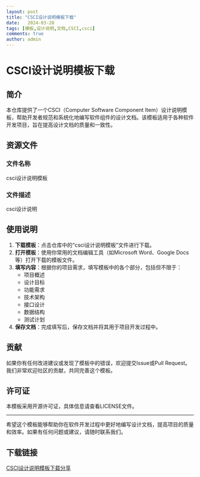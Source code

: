 ```yaml
---
layout: post
title: "CSCI设计说明模板下载"
date:   2024-03-28
tags: [模板,设计说明,文档,CSCI,csci]
comments: true
author: admin
---
```

# CSCI设计说明模板下载

## 简介

本仓库提供了一个CSCI（Computer Software Component Item）设计说明模板，帮助开发者规范和系统化地编写软件组件的设计文档。该模板适用于各种软件开发项目，旨在提高设计文档的质量和一致性。

## 资源文件

### 文件名称

csci设计说明模板

### 文件描述

csci设计说明

## 使用说明

1. **下载模板**：点击仓库中的“csci设计说明模板”文件进行下载。
2. **打开模板**：使用你常用的文档编辑工具（如Microsoft Word、Google Docs等）打开下载的模板文件。
3. **填写内容**：根据你的项目需求，填写模板中的各个部分，包括但不限于：
   - 项目概述
   - 设计目标
   - 功能需求
   - 技术架构
   - 接口设计
   - 数据结构
   - 测试计划
4. **保存文档**：完成填写后，保存文档并将其用于项目开发过程中。

## 贡献

如果你有任何改进建议或发现了模板中的错误，欢迎提交Issue或Pull Request。我们非常欢迎社区的贡献，共同完善这个模板。

## 许可证

本模板采用开源许可证，具体信息请查看LICENSE文件。

---

希望这个模板能够帮助你在软件开发过程中更好地编写设计文档，提高项目的质量和效率。如果有任何问题或建议，请随时联系我们。

## 下载链接

[CSCI设计说明模板下载分享](https://pan.quark.cn/s/74b08f709537)